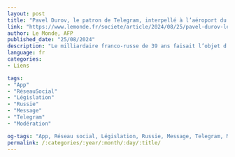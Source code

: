 ```yaml
---
layout: post
title: "Pavel Durov, le patron de Telegram, interpellé à l’aéroport du bourget"
link: "https://www.lemonde.fr/societe/article/2024/08/25/pavel-durov-le-patron-de-telegram-interpelle-a-l-aeroport-du-bourget_6293756_3224.html"
author: Le Monde, AFP
published_date: "25/08/2024"
description: "Le milliardaire franco-russe de 39 ans faisait l’objet d’un mandat de recherche émis par des enquêteurs français visant diverses infractions de sa messagerie cryptée. Il devrait être présenté à la justice dimanche."
language: fr
categories:
- Liens

tags:
- "App"
- "RéseauSocial"
- "Législation"
- "Russie"
- "Message"
- "Telegram"
- "Modération"

og-tags: "App, Réseau social, Législation, Russie, Message, Telegram, Modération"
permalink: /:categories/:year/:month/:day/:title/
---
```

